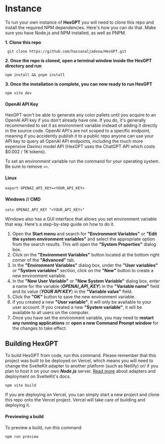 # Instance

To run your own instance of **HexGPT** you will need to clone this repo and install the required NPM dependencies. Here's how you can do that. Make sure you have Node.js and NPM installed, as well as PNPM.

**1. Clone this repo**

``````
 git clone https://github.com/hassanaljadooa/HexGPT.git
``````

**2. Once the repo is cloned, open a terminal window inside the HexGPT directory and run**

``````
npm install && pnpm install
``````

**3. Once the installation is complete, you can now ready to run HexGPT**

``````
npm vite dev
``````

#### OpenAI API Key

HexGPT won't be able to generate any color pallets until you acquire to an OpenAI API key if you don't already have one. If you do, it's generally recommended to set it as environment variable instead of adding it directly in the source code. OpenAI API's are not scoped to a specific endpoint, meaning if you accidently publish it to a public repo anyone can use your API key to query all OpenAI API endpoints, including the much more expensive Davinci model API (HexGPT uses the ChatGPT API which costs  $0.002 / 1K tokens).

To set an environment variable run the command for your operating system. Be sure to remove  ```<>```.

#### Linux

 ```
export OPENAI_API_KEY=<YOUR_API_KEY>
 ```

#### Windows // CMD

```
setx OPENAI_API_KEY "<YOUR_API_KEY>"
```

Windows also has a GUI interface that allows you set environment variable that way. Here's a step-by-step guide on how to do it.

1. Open the **Start menu** and search for **"Environment Variables"** or **"Edit the system environment variables"** and select the appropriate option from the search results. This will open the **"System Properties"** dialog box.
2. Click on the **"Environment Variables"** button located at the bottom right corner of the **"Advanced"** tab.
3. In the **"Environment Variables"** dialog box, under the **"User variables"** or **"System variables"** section, click on the **"New"** button to create a new environment variable.
4. In the **"New User Variable"** or **"New System Variable"** dialog box, enter a name for the variable (***OPENAI_API_KEY***) in the **"Variable name"** field and its value (***YOUR API KEY***) in the **"Variable value"** field.
5. Click the **"OK"** button to save the new environment variable.
6. If you created a new **"User variable"**, it will only be available to your user account. If you created a new **"System variable"**, it will be available to all users on the computer.
7. Once you have set the environment variable, you may need to **restart any running applications** or **open a new Command Prompt window** for the changes to take effect.

## Building HexGPT

To build HexGPT from code, run this command. Please remember that this project was built to be deployed on Vercel, which means you will need to change the SvelteKit adapter to another platform (such as Netlify) or/ if you plan to host it on your own ***Node.js*** server. [Read more](https://kit.svelte.dev/docs/adapters) about adapters and deployment on SvelteKit's docs. 

```
npm vite build
```

If you are deploying on Vercel, you can simply start a new project and clone this repo onto the Vercel project. Vercel will take care of building and deploying it. 

#### Previewing a build

To preview a build, run this command

```
npm run preview
```


